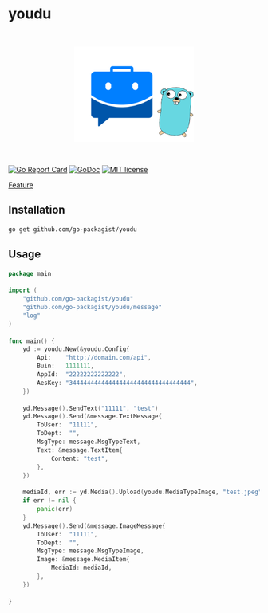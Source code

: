 # youdu

<p align="center" style="padding: 30px 0;"><img src="logo.png" width="240"></p>


[![Go Report Card](https://goreportcard.com/badge/github.com/go-packagist/youdu)](https://goreportcard.com/report/github.com/go-packagist/youdu)
[![GoDoc](https://pkg.go.dev/badge/github.com/go-packagist/youdu)](https://pkg.go.dev/github.com/go-packagist/youdu)
[![MIT license](https://img.shields.io/badge/license-MIT-brightgreen.svg)](https://opensource.org/licenses/MIT)


[Feature](./todo.md)

## Installation

```bash
go get github.com/go-packagist/youdu
```

## Usage

```go
package main

import (
	"github.com/go-packagist/youdu"
	"github.com/go-packagist/youdu/message"
	"log"
)

func main() {
	yd := youdu.New(&youdu.Config{
		Api:    "http://domain.com/api",
		Buin:   1111111,
		AppId:  "22222222222222",
		AesKey: "3444444444444444444444444444444444",
	})

	yd.Message().SendText("11111", "test")
	yd.Message().Send(&message.TextMessage{
		ToUser:  "11111",
		ToDept:  "",
		MsgType: message.MsgTypeText,
		Text: &message.TextItem{
			Content: "test",
		},
	})

	mediaId, err := yd.Media().Upload(youdu.MediaTypeImage, "test.jpeg")
	if err != nil {
		panic(err)
	}
	yd.Message().Send(&message.ImageMessage{
		ToUser:  "11111",
		ToDept:  "",
		MsgType: message.MsgTypeImage,
		Image: &message.MediaItem{
			MediaId: mediaId,
		},
	})

}

```
